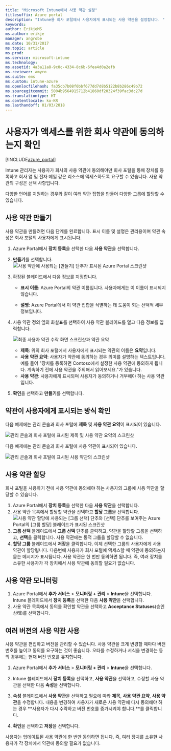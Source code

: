 ```yaml
---
title: "Microsoft Intune에서 사용 약관 설정"
titlesuffix: Azure portal
description: "Intune용 회사 포털에서 사용자에게 표시되는 사용 약관을 설정합니다. "
keywords: 
author: ErikjeMS
ms.author: erikje
manager: angrobe
ms.date: 10/31/2017
ms.topic: article
ms.prod: 
ms.service: microsoft-intune
ms.technology: 
ms.assetid: 4a3a11a8-9c0c-4334-8c6b-6fea4d0a2efb
ms.reviewer: amyro
ms.suite: ems
ms.custom: intune-azure
ms.openlocfilehash: fa35cb7b08f0bbf677dd7d8b5122b8b286c49b72
ms.sourcegitcommit: 5004b9564915712b41860df20324f39fac3dc27d
ms.translationtype: HT
ms.contentlocale: ko-KR
ms.lasthandoff: 01/03/2018
---
```

# <a name="ensure-users-accept-company-terms-for-access"></a>사용자가 액세스를 위한 회사 약관에 동의하는지 확인

[!INCLUDE[azure_portal](./includes/azure_portal.md)]

Intune 관리자는 사용자가 회사의 사용 약관에 동의해야만 회사 포털을 통해 장치를 등록하고 회사 앱 및 전자 메일 같은 리소스에 액세스하도록 요구할 수 있습니다. 사용 약관의 구성은 선택 사항입니다.

다양한 언어를 지원하는 경우와 같이 여러 약관 집합을 만들어 다양한 그룹에 할당할 수 있습니다.

## <a name="create-terms-and-conditions"></a>사용 약관 만들기
사용 약관을 만들려면 다음 단계를 완료합니다. 표시 이름 및 설명은 관리용이며 약관 속성은 회사 포털의 사용자에게 표시됩니다.

1. Azure Portal에서 **장치 등록**을 선택한 다음 **사용 약관**을 선택합니다.
2. **만들기**를 선택합니다.
![사용 약관에 사용되는 [만들기] 단추가 표시된 Azure Portal 스크린샷](media/terms-create-terms.png)
3. 확장된 블레이드에서 다음 정보를 지정합니다.

   - **표시 이름**: Azure Portal의 약관 이름입니다. 사용자에게는 이 이름이 표시되지 않습니다.

   - **설명**: Azure Portal에서 이 약관 집합을 식별하는 데 도움이 되는 선택적 세부 정보입니다.

4. 사용 약관 정의 옆의 화살표를 선택하여 사용 약관 블레이드를 열고 다음 정보를 입력합니다.

   ![최종 사용자 약관 수락 화면 스크린샷과 약관 요약](./media/terms-summary-create.png)

   - **제목**: 위의 회사 포털에서 사용자에게 표시되는 약관의 이름은 **요약**입니다.
   - **사용 약관 요약**: 사용자가 약관에 동의하는 경우 의미를 설명하는 텍스트입니다. 예를 들어 "장치를 등록하면 Contoso에서 설정한 사용 약관에 동의하게 됩니다. 계속하기 전에 사용 약관을 주의해서 읽어보세요."가 있습니다.
   - **사용 약관**: 사용자에게 표시되며 사용자가 동의하거나 거부해야 하는 사용 약관입니다.

5. **확인**을 선택하고 **만들기**를 선택합니다.

## <a name="see-how-terms-are-displayed-to-your-users"></a>약관이 사용자에게 표시되는 방식 확인
다음 예제에는 관리 콘솔과 회사 포털에 **제목** 및 **사용 약관 요약**이 표시되어 있습니다.

![관리 콘솔과 회사 포털에 표시된 제목 및 사용 약관 요약의 스크린샷](./media/terms-summary-terms.png)

다음 예제에는 관리 콘솔과 회사 포털에 사용 약관이 표시되어 있습니다.

![관리 콘솔과 회사 포털에 표시된 사용 약관의 스크린샷](./media/terms-properties-terms.png)

## <a name="assign-terms-and-conditions"></a>사용 약관 할당

회사 포털을 사용하기 전에 사용 약관에 동의해야 하는 사용자의 그룹에 사용 약관을 할당할 수 있습니다.

1. Azure Portal에서 **장치 등록**을 선택한 다음 **사용 약관**을 선택합니다.
2. 사용 약관 목록에서 할당할 약관을 선택하고 **할당 그룹**을 선택합니다.
![사용 약관 할당에 사용되는 [그룹 선택] 단추와 [선택] 단추를 보여주는 Azure Portal의 [그룹 할당] 블레이드가 표시된 스크린샷](media/terms-assign-groups.png)
3. **그룹 선택** 블레이드에서 **그룹 선택** 단추를 클릭하고, 약관을 할당할 그룹을 선택하고, **선택**을 클릭합니다. 사용 약관에는 동적 그룹을 할당할 수 없습니다.
4. **할당 그룹** 블레이드에서 **저장**을 클릭합니다.  이제 선택한 그룹의 사용자에게 사용 약관이 할당됩니다. 다음번에 사용자가 회사 포털에 액세스할 때 약관에 동의하는지 묻는 메시지가 표시됩니다. 사용 약관은 한 번만 동의하면 됩니다. 즉, 여러 장치를 소유한 사용자가 각 장치에서 사용 약관에 동의할 필요가 없습니다.


## <a name="monitor-terms-and-conditions"></a>사용 약관 모니터링

1. Azure Portal에서 **추가 서비스** > **모니터링 + 관리** > **Intune**을 선택합니다. Intune 블레이드에서 **장치 등록**을 선택한 다음 **사용 약관**을 선택합니다.
2. 사용 약관 목록에서 동의를 확인할 약관을 선택하고 **Acceptance Statuses**(승인 상태)를 선택합니다.

## <a name="work-with-multiple-versions-of-terms-and-conditions"></a>여러 버전의 사용 약관 사용
사용 약관을 편집하고 버전을 관리할 수 있습니다. 사용 약관을 크게 변경할 때마다 버전 번호를 높이고 동의를 요구하는 것이 좋습니다. 오타를 수정하거나 서식을 변경하는 등의 경우에는 현재 버전 번호를 유지합니다.

1. Azure Portal에서 **추가 서비스** > **모니터링 + 관리** > **Intune**을 선택합니다.

2. Intune 블레이드에서 **장치 등록**을 선택하고, **사용 약관**을 선택하고, 수정할 사용 약관을 선택한 다음 **속성**을 선택합니다.

4. **속성** 블레이드에서 **사용 약관**을 선택하고 필요에 따라 **제목**, **사용 약관 요약**, **사용 약관**을 수정합니다. 내용을 변경하여 사용자가 새로운 사용 약관에 다시 동의해야 하는 경우 **사용자가 다시 수락하고 버전 번호를 증가시켜야 합니다.**를 클릭합니다.

4.  **확인**을 선택하고 **저장**을 선택합니다.

사용자는 업데이트된 사용 약관에 한 번만 동의하면 됩니다. 즉, 여러 장치를 소유한 사용자가 각 장치에서 약관에 동의할 필요가 없습니다.
